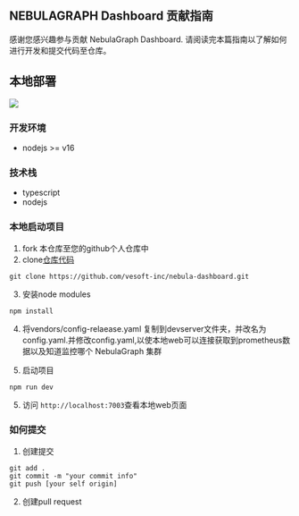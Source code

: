 ## NEBULAGRAPH Dashboard 贡献指南
感谢您感兴趣参与贡献 NebulaGraph Dashboard. 请阅读完本篇指南以了解如何进行开发和提交代码至仓库。

## 本地部署
![](./architecture.png)

### 开发环境
- nodejs >= v16

### 技术栈
- typescript
- nodejs

### 本地启动项目
1. fork 本仓库至您的github个人仓库中
2. clone[仓库代码](https://github.com/vesoft-inc/nebula-dashboard.git)
```
git clone https://github.com/vesoft-inc/nebula-dashboard.git
```
3. 安装node modules
```
npm install
```
4. 将vendors/config-relaease.yaml 复制到devserver文件夹，并改名为config.yaml.并修改config.yaml,以使本地web可以连接获取到prometheus数据以及知道监控哪个 NebulaGraph 集群

4. 启动项目
```
npm run dev
```
5. 访问 ```http://localhost:7003```查看本地web页面

### 如何提交
1. 创建提交
```
git add .
git commit -m "your commit info"
git push [your self origin]
```

2. 创建pull request
